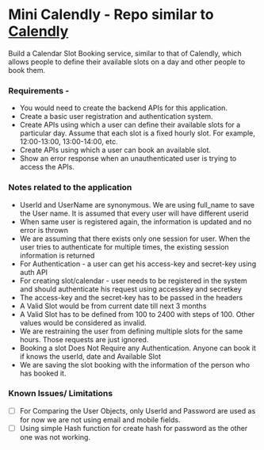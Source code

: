 # Mini Calendly - Repo similar to [Calendly](https://calendly.com/) 
Build a Calendar Slot Booking service, similar to that of Calendly, which allows people
to define their available slots on a day and other people to book them.

### Requirements - 
* You would need to create the backend APIs for this application.
* Create a basic user registration and authentication system.
* Create APIs using which a user can define their available slots for a particular day. Assume that each slot is a fixed hourly slot. For example, 12:00-13:00, 13:00-14:00, etc.
* Create APIs using which a user can book an available slot.
* Show an error response when an unauthenticated user is trying to access the APIs.

### Notes related to the application
* UserId and UserName are synonymous. We are using full_name to save the User name. It is assumed that every user will have different userid
* When same user is registered again, the information is updated and no error is thrown
* We are assuming that there exists only one session for user. When the user tries to authenticate for multiple times, the existing session information is returned
* For Authentication - a user can get his access-key and secret-key using auth API
* For creating slot/calendar - user needs to be registered in the system and should authenticate his request using accesskey and secretkey
* The access-key and the secret-key has to be passed in the headers
* A Valid Slot would be from current date till next 3 months
* A Valid Slot has to be defined from 100 to 2400 with steps of 100. Other values would be considered as invalid.
* We are restraining the user from defining multiple slots for the same hours. Those requests are just ignored.
* Booking a slot Does Not Require any Authentication. Anyone can book it if knows the userId, date and Available Slot
* We are saving the slot booking with the information of the person who has booked it.

### Known Issues/ Limitations
- [ ] For Comparing the User Objects, only UserId and Password are used as for now we are not using email and mobile fields.
- [ ] Using simple Hash function for create hash for password as the other one was not working.
